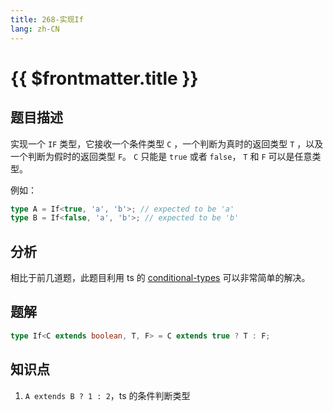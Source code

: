 ```yaml
---
title: 268-实现If
lang: zh-CN
---
```


# {{ $frontmatter.title }}

## 题目描述

实现一个 `IF` 类型，它接收一个条件类型 `C` ，一个判断为真时的返回类型 `T` ，以及一个判断为假时的返回类型 `F`。 `C` 只能是 `true` 或者 `false`， `T` 和 `F` 可以是任意类型。

例如：

```ts
type A = If<true, 'a', 'b'>; // expected to be 'a'
type B = If<false, 'a', 'b'>; // expected to be 'b'
```

## 分析

相比于前几道题，此题目利用 ts 的 [conditional-types](https://www.typescriptlang.org/docs/handbook/2/conditional-types.html) 可以非常简单的解决。

## 题解

```ts
type If<C extends boolean, T, F> = C extends true ? T : F;
```

## 知识点

1. `A extends B ? 1 : 2`，ts 的条件判断类型
